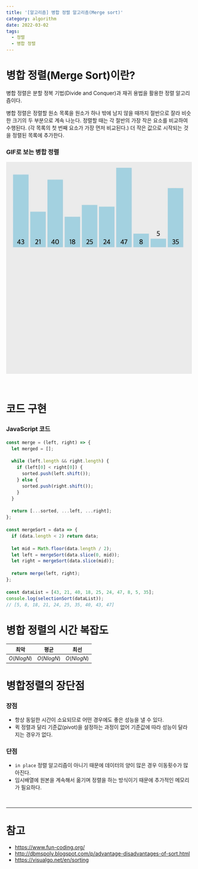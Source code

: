 ```yaml
---
title: '[알고리즘] 병합 정렬 알고리즘(Merge sort)'
category: algorithm
date: 2022-03-02
tags:
  - 정렬
  - 병합 정렬
---
```


# 병합 정렬(Merge Sort)이란?

병합 정렬은 분할 정복 기법(Divide and Conquer)과 재귀 용법을 활용한 정렬 알고리즘이다.

병합 정렬은 정렬할 원소 목록을 원소가 하나 밖에 남지 않을 때까지 절반으로 잘라 비슷한 크기의 두 부분으로 계속 나눈다. 정렬할 때는 각 절반의 가장 작은 요소를 비교하여 수행된다. (각 목록의 첫 번째 요소가 가장 먼저 비교된다.) 더 작은 값으로 시작되는 것을 정렬된 목록에 추가한다.

### GIF로 보는 병합 정렬

![merge-sort](./image/merge-sort.gif)

<br />

# 코드 구현

### JavaScript 코드

```js
const merge = (left, right) => {
  let merged = [];

  while (left.length && right.length) {
    if (left[0] < right[0]) {
      sorted.push(left.shift());
    } else {
      sorted.push(right.shift());
    }
  }

  return [...sorted, ...left, ...right];
};

const mergeSort = data => {
  if (data.length < 2) return data;

  let mid = Math.floor(data.length / 2);
  let left = mergeSort(data.slice(0, mid));
  let right = mergeSort(data.slice(mid));

  return merge(left, right);
};

const dataList = [43, 21, 40, 18, 25, 24, 47, 8, 5, 35];
console.log(selectionSort(dataList));
// [5, 8, 18, 21, 24, 25, 35, 40, 43, 47]
```

# 병합 정렬의 시간 복잡도

| 최악       | 평균       | 최선       |
| ---------- | ---------- | ---------- |
| $O(NlogN)$ | $O(NlogN)$ | $O(NlogN)$ |

# 병합정렬의 장단점

### 장점

- 항상 동일한 시간이 소요되므로 어떤 경우에도 좋은 성능을 낼 수 있다.
- 퀵 정렬과 달리 기준값(pivot)을 설정하는 과정이 없어 기준값에 따라 성능이 달라지는 경우가 없다.

### 단점

- `in place` 정렬 알고리즘이 아니기 때문에 데이터의 양이 많은 경우 이동횟수가 많아진다.
- 임시배열에 원본을 계속해서 옮기며 정렬을 하는 방식이기 때문에 추가적인 메모리가 필요하다.

<br />

---

# 참고

- https://www.fun-coding.org/
- http://dbmspoly.blogspot.com/p/advantage-disadvantages-of-sort.html
- https://visualgo.net/en/sorting
